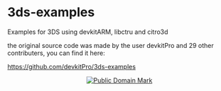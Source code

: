 # 3ds-examples

Examples for 3DS using devkitARM, libctru and citro3d

the original source code was made by the user devkitPro and 29 other contributers, you can find it here:

https://github.com/devkitPro/3ds-examples

<p align="center"><a href="http://creativecommons.org/publicdomain/mark/1.0/"><img src="http://i.creativecommons.org/p/mark/1.0/88x31.png" alt="Public Domain Mark"></a></p>
